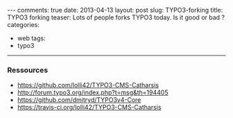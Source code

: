 --- comments: true
date: 2013-04-13
layout: post
slug: TYPO3-forking
title: TYPO3 forking
teaser: Lots of people forks TYPO3 today. Is it good or bad ? 
categories:
- web
tags:
- typo3
---

###  Ressources

* https://github.com/lolli42/TYPO3-CMS-Catharsis
* http://forum.typo3.org/index.php?t=msg&th=194405
* https://github.com/dmitryd/TYPO3v4-Core
* https://travis-ci.org/lolli42/TYPO3-CMS-Catharsis
